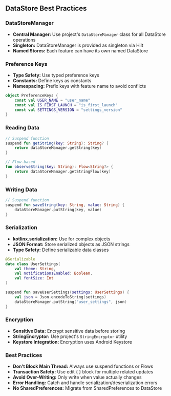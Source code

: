 ## DataStore Best Practices

### DataStoreManager
- **Central Manager:** Use project's `DataStoreManager` class for all DataStore operations
- **Singleton:** DataStoreManager is provided as singleton via Hilt
- **Named Stores:** Each feature can have its own named DataStore

### Preference Keys
- **Type Safety:** Use typed preference keys
- **Constants:** Define keys as constants
- **Namespacing:** Prefix keys with feature name to avoid conflicts
```kotlin
object PreferenceKeys {
    const val USER_NAME = "user_name"
    const val IS_FIRST_LAUNCH = "is_first_launch"
    const val SETTINGS_VERSION = "settings_version"
}
```

### Reading Data
```kotlin
// Suspend function
suspend fun getString(key: String): String? {
    return dataStoreManager.getString(key)
}

// Flow-based
fun observeString(key: String): Flow<String?> {
    return dataStoreManager.getStringFlow(key)
}
```

### Writing Data
```kotlin
// Suspend function
suspend fun saveString(key: String, value: String) {
    dataStoreManager.putString(key, value)
}
```

### Serialization
- **kotlinx.serialization:** Use for complex objects
- **JSON Format:** Store serialized objects as JSON strings
- **Type Safety:** Define serializable data classes
```kotlin
@Serializable
data class UserSettings(
    val theme: String,
    val notificationsEnabled: Boolean,
    val fontSize: Int
)

suspend fun saveUserSettings(settings: UserSettings) {
    val json = Json.encodeToString(settings)
    dataStoreManager.putString("user_settings", json)
}
```

### Encryption
- **Sensitive Data:** Encrypt sensitive data before storing
- **StringEncryptor:** Use project's `StringEncryptor` utility
- **Keystore Integration:** Encryption uses Android Keystore

### Best Practices
- **Don't Block Main Thread:** Always use suspend functions or Flows
- **Transaction Safety:** Use edit { } block for multiple related updates
- **Avoid Over-Writing:** Only write when value actually changes
- **Error Handling:** Catch and handle serialization/deserialization errors
- **No SharedPreferences:** Migrate from SharedPreferences to DataStore
